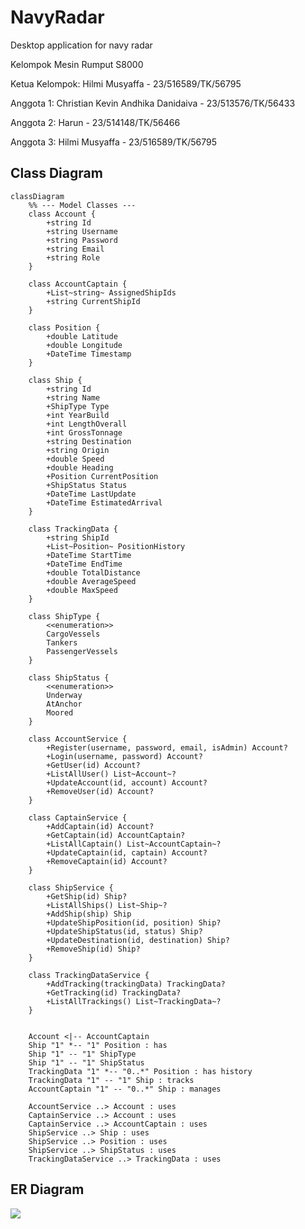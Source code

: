 # NavyRadar

Desktop application for navy radar

Kelompok Mesin Rumput S8000

Ketua Kelompok: Hilmi Musyaffa - 23/516589/TK/56795

Anggota 1: Christian Kevin Andhika Danidaiva - 23/513576/TK/56433

Anggota 2: Harun - 23/514148/TK/56466

Anggota 3: Hilmi Musyaffa - 23/516589/TK/56795

## Class Diagram

```mermaid
classDiagram
    %% --- Model Classes ---
    class Account {
        +string Id
        +string Username
        +string Password
        +string Email
        +string Role
    }

    class AccountCaptain {
        +List~string~ AssignedShipIds
        +string CurrentShipId
    }

    class Position {
        +double Latitude
        +double Longitude
        +DateTime Timestamp
    }

    class Ship {
        +string Id
        +string Name
        +ShipType Type
        +int YearBuild
        +int LengthOverall
        +int GrossTonnage
        +string Destination
        +string Origin
        +double Speed
        +double Heading
        +Position CurrentPosition
        +ShipStatus Status
        +DateTime LastUpdate
        +DateTime EstimatedArrival
    }

    class TrackingData {
        +string ShipId
        +List~Position~ PositionHistory
        +DateTime StartTime
        +DateTime EndTime
        +double TotalDistance
        +double AverageSpeed
        +double MaxSpeed
    }

    class ShipType {
        <<enumeration>>
        CargoVessels
        Tankers
        PassengerVessels
    }

    class ShipStatus {
        <<enumeration>>
        Underway
        AtAnchor
        Moored
    }

    class AccountService {
        +Register(username, password, email, isAdmin) Account?
        +Login(username, password) Account?
        +GetUser(id) Account?
        +ListAllUser() List~Account~?
        +UpdateAccount(id, account) Account?
        +RemoveUser(id) Account?
    }

    class CaptainService {
        +AddCaptain(id) Account?
        +GetCaptain(id) AccountCaptain?
        +ListAllCaptain() List~AccountCaptain~?
        +UpdateCaptain(id, captain) Account?
        +RemoveCaptain(id) Account?
    }

    class ShipService {
        +GetShip(id) Ship?
        +ListAllShips() List~Ship~?
        +AddShip(ship) Ship
        +UpdateShipPosition(id, position) Ship?
        +UpdateShipStatus(id, status) Ship?
        +UpdateDestination(id, destination) Ship?
        +RemoveShip(id) Ship?
    }

    class TrackingDataService {
        +AddTracking(trackingData) TrackingData?
        +GetTracking(id) TrackingData?
        +ListAllTrackings() List~TrackingData~?
    }


    Account <|-- AccountCaptain
    Ship "1" *-- "1" Position : has
    Ship "1" -- "1" ShipType
    Ship "1" -- "1" ShipStatus
    TrackingData "1" *-- "0..*" Position : has history
    TrackingData "1" -- "1" Ship : tracks
    AccountCaptain "1" -- "0..*" Ship : manages

    AccountService ..> Account : uses
    CaptainService ..> Account : uses
    CaptainService ..> AccountCaptain : uses
    ShipService ..> Ship : uses
    ShipService ..> Position : uses
    ShipService ..> ShipStatus : uses
    TrackingDataService ..> TrackingData : uses
```

## ER Diagram

<picture>
  <source media="(prefers-color-scheme: dark)" srcset="https://github.com/user-attachments/assets/c8888f44-bf98-47b3-929b-8f4037493481">
  <img src="https://github.com/user-attachments/assets/c538804d-4ffb-4a6f-86e3-90f8d695c52b">
</picture>
